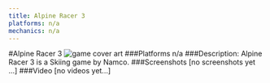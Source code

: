 ```yaml
---
title: Alpine Racer 3
platforms: n/a
mechanics: n/a
---
```

#Alpine Racer 3
![game cover art](//images.igdb.com/igdb/image/upload/t_cover_big/df4bedht4ke6a5r9onge.jpg "Logo Title Text 1")
###Platforms
n/a
###Description:
Alpine Racer 3 is a Skiing game by Namco.
###Screenshots
[no screenshots yet ...]
###Video
[no videos yet...]
